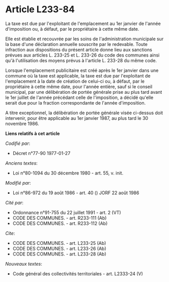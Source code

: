 # Article L233-84

La taxe est due par l'exploitant de l'emplacement au 1er janvier de l'année d'imposition ou, à défaut, par le propriétaire à
cette même date.

Elle est établie et recouvrée par les soins de l'administration municipale sur la base d'une déclaration annuelle souscrite
par le redevable. Toute infraction aux dispositions du présent article donne lieu aux sanctions prévues aux articles L.
233-25 et L. 233-26 du code des communes ainsi qu'à l'utilisation des moyens prévus à l'article L. 233-28 du même code.

Lorsque l'emplacement publicitaire est créé après le 1er janvier dans une commune où la taxe est applicable, la taxe est due
par l'exploitant de l'emplacement à la date de création de celui-ci ou, à défaut, par le propriétaire à cette même date, pour
l'année entière, sauf si le conseil municipal, par une délibération de portée générale prise au plus tard avant le 1er
juillet de l'année précédant celle de l'imposition, a décidé qu'elle serait due pour la fraction correspondante de l'année
d'imposition.

A titre exceptionnel, la délibération de portée générale visée ci-dessus doit intervenir, pour être applicable au 1er janvier
1987, au plus tard le 30 novembre 1986.

**Liens relatifs à cet article**

_Codifié par_:

  - Décret n°77-90 1977-01-27

_Anciens textes_:

  - Loi n°80-1094 du 30 décembre 1980 - art. 55, v. init.

_Modifié par_:

  - Loi n°86-972 du 19 août 1986 - art. 40 () JORF 22 août 1986

_Cité par_:

  - Ordonnance n°91-755 du 22 juillet 1991 - art. 2 (VT)
  - CODE DES COMMUNES. - art. R233-111 (Ab)
  - CODE DES COMMUNES. - art. R233-112 (Ab)

_Cite_:

  - CODE DES COMMUNES. - art. L233-25 (Ab)
  - CODE DES COMMUNES. - art. L233-26 (Ab)
  - CODE DES COMMUNES. - art. L233-28 (Ab)

_Nouveaux textes_:

  - Code général des collectivités territoriales - art. L2333-24 (V)
